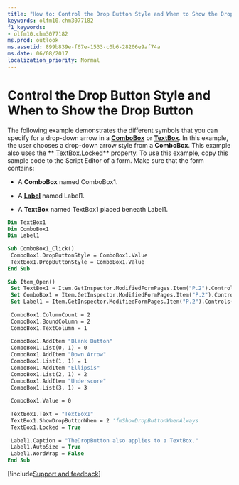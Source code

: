 ```yaml
---
title: "How to: Control the Drop Button Style and When to Show the Drop Button"
keywords: olfm10.chm3077182
f1_keywords:
- olfm10.chm3077182
ms.prod: outlook
ms.assetid: 899b839e-f67e-1533-c0b6-28206e9af74a
ms.date: 06/08/2017
localization_priority: Normal
---
```



# Control the Drop Button Style and When to Show the Drop Button

The following example demonstrates the different symbols that you can specify for a drop-down arrow in a  **[ComboBox](../../../api/Outlook.combobox.md)** or **[TextBox](../../../api/Outlook.textbox.md)**. In this example, the user chooses a drop-down arrow style from a  **ComboBox**. This example also uses the  ** [TextBox.Locked](../../../api/Outlook.OlkTextBox.Locked.md)** property. To use this example, copy this sample code to the Script Editor of a form. Make sure that the form contains:


- A  **ComboBox** named ComboBox1.
    
- A  **[Label](../../../api/Outlook.label.md)** named Label1.
    
- A  **TextBox** named TextBox1 placed beneath Label1.
    

```vb
Dim TextBox1 
Dim ComboBox1 
Dim Label1 
 
Sub ComboBox1_Click() 
 ComboBox1.DropButtonStyle = ComboBox1.Value 
 TextBox1.DropButtonStyle = ComboBox1.Value 
End Sub 
 
Sub Item_Open() 
 Set TextBox1 = Item.GetInspector.ModifiedFormPages.Item("P.2").Controls("TextBox1") 
 Set ComboBox1 = Item.GetInspector.ModifiedFormPages.Item("P.2").Controls("ComboBox1") 
 Set Label1 = Item.GetInspector.ModifiedFormPages.Item("P.2").Controls("Label1") 
 
 ComboBox1.ColumnCount = 2 
 ComboBox1.BoundColumn = 2 
 ComboBox1.TextColumn = 1 
 
 ComboBox1.AddItem "Blank Button" 
 ComboBox1.List(0, 1) = 0 
 ComboBox1.AddItem "Down Arrow" 
 ComboBox1.List(1, 1) = 1 
 ComboBox1.AddItem "Ellipsis" 
 ComboBox1.List(2, 1) = 2 
 ComboBox1.AddItem "Underscore" 
 ComboBox1.List(3, 1) = 3 
 
 ComboBox1.Value = 0 
 
 TextBox1.Text = "TextBox1" 
 TextBox1.ShowDropButtonWhen = 2 'fmShowDropButtonWhenAlways 
 TextBox1.Locked = True 
 
 Label1.Caption = "TheDropButton also applies to a TextBox." 
 Label1.AutoSize = True 
 Label1.WordWrap = False 
End Sub
```

[!include[Support and feedback](~/includes/feedback-boilerplate.md)]